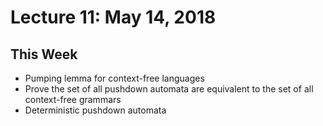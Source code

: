 # Lecture 11: May 14, 2018
## This Week
* Pumping lemma for context-free languages
* Prove the set of all pushdown automata are equivalent to the set of all context-free grammars
* Deterministic pushdown automata
